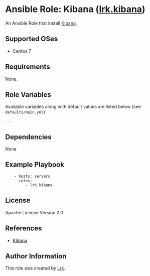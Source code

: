 Ansible Role: Kibana ([lrk.kibana](https://galaxy.ansible.com/lrk/kibana/))
=========

An Ansible Role that install [Kibana](https://www.elastic.co/products/kibana).

Supported OSes
--------------
- Centos 7

Requirements
------------
None.

Role Variables
--------------

Available variables along with default values are listed below (see `defaults/main.yml`)

```yml
---

```

Dependencies
------------

None

Example Playbook
----------------

```
    - hosts: servers
      roles:
         - lrk.kibana
```

 License
 -------

 Apache License Version 2.0

 References
 ----------

- [Kibana](https://www.elastic.co/products/kibana)

Author Information
------------------
This role was created by [Lrk](https://github.com/lrk).
